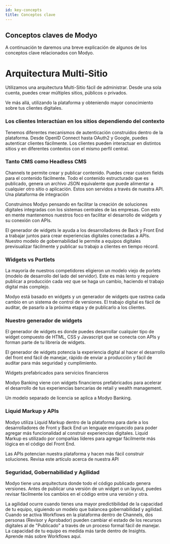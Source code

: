 ```yaml
---
id: key-concepts
title: Conceptos clave
---
```


## Conceptos claves de Modyo
A continuación te daremos una breve explicación de algunos de los conceptos clave relacionados con Modyo.

# Arquitectura Multi-Sitio
Utilizamos una arquitectura Multi-Sitio fácil de administrar. Desde una sola cuenta, puedes crear múltiples sitios, públicos o privados. 

Ve más allá, utilizando la plataforma y obteniendo mayor conocimiento sobre tus clientes digitales. 

### Los clientes Interactúan en los sitios dependiendo del contexto

Tenemos diferentes mecanismos de autenticación construidos dentro de la plataforma. Desde OpenID Connect hasta OAuth2 y Google, puedes autenticar clientes fácilmente. 
Los clientes pueden interactuar en distintos sitios y en diferentes contextos con el mismo perfil central. 

### Tanto CMS como Headless CMS

Channels te permite crear y publicar contenido. Puedes crear custom fields para el contenido fácilmente. 
Todo el contenido estructurado que es publicado, genera un archivo JSON equivalente que puede alimentar a cualquier otro sitio o aplicación. Estos son servidos a través de nuestra API.
Una plataforma de integración

Construimos Modyo pensando en facilitar la creación de soluciones digitales integradas con los sistemas centrales de las empresas. Con esto en mente mantenemos nuestros foco en facilitar el desarrollo de widgets y su conexión con APIs.

El generador de widgets le ayuda a los desarrolladores de Back y Front End a trabajar juntos para crear experiencias digitales conectadas a APIs. Nuestro modelo de gobernabilidad le permite a equipos digitales previsualizar fácilmente y publicar su trabajo a clientes en tiempo récord.

### Widgets vs Portlets

La mayoría de nuestros competidores eligieron un modelo viejo de porlets (modelo de desarrollo del lado del servidor). Este es más lento y requiere publicar a producción cada vez que se haga un cambio, haciendo el trabajo digital más complejo. 

Modyo está basado en widgets y un generador de widgets que rastrea cada cambio en un sistema de control de versiones. El trabajo digital es fácil de auditar, de pasarlo a la próxima etapa y de publicarlo a los clientes. 

### Nuestro generador de widgets

El generador de widgets es donde puedes desarrollar cualquier tipo de widget compuesto de HTML, CSS y Javascript que se conecta con APIs y forman parte de tu librería de widgets.

El generador de widgets potencia la experiencia digital al hacer el desarrollo del front end fácil de manejar, rápido de enviar a producción y fácil de auditar para más seguridad y cumplimiento.

Widgets prefabricados para servicios financieros

Modyo Banking viene con widgets financieros prefabricados para acelerar el desarrollo de tus experiencias bancarias de retail y wealth management. 

Un modelo separado de licencia se aplica a Modyo Banking.

### Liquid Markup y APIs 

Modyo utiliza Liquid Markup dentro de la plataforma para darle a los desarrolladores de Front y Back End un lenguaje enriquecido para poder agregar más funcionalidad al construir experiencias digitales. Liquid Markup es utilizado por compañías líderes para agregar fácilmente más lógica en el código del Front End.

Las APIs potencian nuestra plataforma y hacen más fácil construir soluciones. Revisa este artículo acerca de nuestra API

### Seguridad, Gobernabilidad y Agilidad 

Modyo tiene una arquitectura donde todo el código publicado genera versiones. Antes de publicar una versión de un widget o un layout, puedes revisar fácilmente los cambios en el código entre una versión y otra.

La agilidad ocurre cuando tienes una mayor predictibilidad de la capacidad de tu equipo, siguiendo un modelo que balancea gobernabilidad y agilidad. Cuando se activa Workflows en la plataforma dentro de Channels, dos personas (Revisor y Aprobador) pueden cambiar el estado de los recursos digitales al de "Publicado" a través de un proceso formal fácil de manejar. La capacidad de tu equipo es medida más tarde dentro de Insights. Aprende más sobre Workflows aquí.
